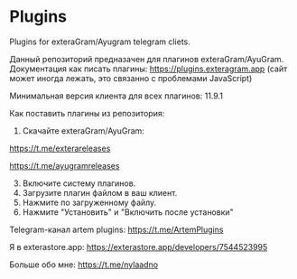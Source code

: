 # Plugins
Plugins for exteraGram/Ayugram telegram cliets.

Данный репозиторий предназачен для плагинов exteraGram/AyuGram.
Документация как писать плагины: https://plugins.exteragram.app (сайт может иногда лежать, это связанно с проблемами JavaScript)

Минимальная версия клиента для всех плагинов: 11.9.1

Как поставить плагины из репозитория:
1. Скачайте exteraGram/AyuGram:

https://t.me/exterareleases

https://t.me/ayugramreleases

3. Включите систему плагинов.
4. Загрузите плагин файлом в ваш клиент.
5. Нажмите по загруженному файлу.
6. Нажмите "Установить" и "Включить после установки"

Telegram-канал artem plugins: https://t.me/ArtemPlugins

Я в exterastore.app: https://exterastore.app/developers/7544523995

Больше обо мне: https://t.me/nylaadno
